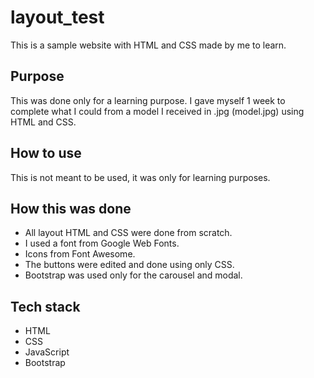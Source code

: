 # layout_test

This is a sample website with HTML and CSS made by me to learn.

## Purpose

This was done only for a learning purpose. I gave myself 1 week to complete what I could from a model I received in .jpg (model.jpg) using HTML and CSS.

## How to use

This is not meant to be used, it was only for learning purposes.

## How this was done

- All layout HTML and CSS were done from scratch.
- I used a font from Google Web Fonts.
- Icons from Font Awesome.
- The buttons were edited and done using only CSS.
- Bootstrap was used only for the carousel and modal.

## Tech stack

- HTML
- CSS
- JavaScript
- Bootstrap
